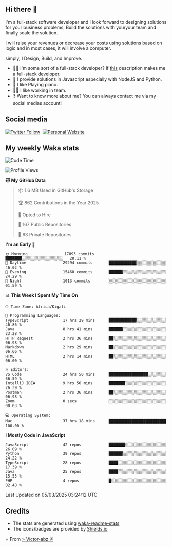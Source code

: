 ## Hi there 👋
I'm a full-stack software developer and I look forward to designing solutions for your business problems, Build the solutions with you/your team and finally scale the solution.

I will raise your revenues or decrease your costs using solutions based on logic and in most cases, it will involve a computer.

simply, I Design, Build, and Improve.

- 👨‍💻 I'm some sort of a full-stack developer? If [this](https://www.w3schools.com/whatis/whatis_fullstack.asp) description makes me a full-stack developer.
- 🌱 I provide solutions in Javascript especially with NodeJS and Python. 
- 🎹 I like Playing piano.
- 👯‍♀️ I like working in team.
- ❓ Want to know more about me? You can always contact me via my social medias account!

## Social media
[![Twitter Follow](https://img.shields.io/twitter/follow/vicky_abz?color=%231DA1F2&label=Twitter&style=for-the-badge&logo=twitter&logoColor=ffffff)](https://twitter.com/vicky_abz)
‎‎ [![Personal Website](https://img.shields.io/static/v1?label=visit&message=victor-abz.com&color=%235F021F&style=for-the-badge)](https://victor-abz.com/)

## My weekly Waka stats
<!--START_SECTION:waka-->
![Code Time](http://img.shields.io/badge/Code%20Time-1%2C217%20hrs%2010%20mins-blue)

![Profile Views](http://img.shields.io/badge/Profile%20Views-0-blue)

**🐱 My GitHub Data** 

> 📦 1.6 MB Used in GitHub's Storage 
 > 
> 🏆 862 Contributions in the Year 2025
 > 
> 💼 Opted to Hire
 > 
> 📜 167 Public Repositories 
 > 
> 🔑 63 Private Repositories 
 > 
**I'm an Early 🐤** 

```text
🌞 Morning                17893 commits       ███████░░░░░░░░░░░░░░░░░░   28.11 % 
🌆 Daytime                29294 commits       ████████████░░░░░░░░░░░░░   46.02 % 
🌃 Evening                15460 commits       ██████░░░░░░░░░░░░░░░░░░░   24.29 % 
🌙 Night                  1013 commits        ░░░░░░░░░░░░░░░░░░░░░░░░░   01.59 % 
```


📊 **This Week I Spent My Time On** 

```text
🕑︎ Time Zone: Africa/Kigali

💬 Programming Languages: 
TypeScript               17 hrs 29 mins      ████████████░░░░░░░░░░░░░   46.86 % 
Java                     8 hrs 41 mins       ██████░░░░░░░░░░░░░░░░░░░   23.28 % 
HTTP Request             2 hrs 36 mins       ██░░░░░░░░░░░░░░░░░░░░░░░   06.98 % 
Markdown                 2 hrs 29 mins       ██░░░░░░░░░░░░░░░░░░░░░░░   06.66 % 
HTML                     2 hrs 14 mins       ██░░░░░░░░░░░░░░░░░░░░░░░   06.00 % 

🔥 Editors: 
VS Code                  24 hrs 50 mins      █████████████████░░░░░░░░   66.59 % 
IntelliJ IDEA            9 hrs 50 mins       ███████░░░░░░░░░░░░░░░░░░   26.39 % 
Postman                  2 hrs 36 mins       ██░░░░░░░░░░░░░░░░░░░░░░░   06.98 % 
Zoom                     0 secs              ░░░░░░░░░░░░░░░░░░░░░░░░░   00.03 % 

💻 Operating System: 
Mac                      37 hrs 18 mins      █████████████████████████   100.00 % 
```

**I Mostly Code in JavaScript** 

```text
JavaScript               42 repos            ███████░░░░░░░░░░░░░░░░░░   26.09 % 
Python                   39 repos            ██████░░░░░░░░░░░░░░░░░░░   24.22 % 
TypeScript               28 repos            ████░░░░░░░░░░░░░░░░░░░░░   17.39 % 
Java                     25 repos            ████░░░░░░░░░░░░░░░░░░░░░   15.53 % 
PHP                      4 repos             █░░░░░░░░░░░░░░░░░░░░░░░░   02.48 % 
```




 Last Updated on 05/03/2025 03:24:12 UTC
<!--END_SECTION:waka-->

## Credits
- The stats are generated using [waka-readme-stats](https://github.com/anmol098/waka-readme-stats)
- The icons/badges are provided by [Shields.io](https://shields.io/)

⭐️ From [> Victor-abz ✌](https://victor-abz.com/)
